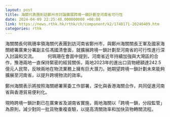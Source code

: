 ```yaml
---
layout: post
title: 海關代表團到訪鄭州市討論擴展跨境一鎖計劃至河南省可行性
date: 2024-04-09 22:25:48.000000000 +08:00
link: https://news.rthk.hk/rthk/ch/component/k2/1748171-20240409.htm
categories: rthk
---
```


海關關長何珮珊率領海關代表團到訪河南省鄭州市，與鄭州海關關長王軍及國家海關總署廣東分署副主任馮國清會面，就擴展跨境一鎖計劃至河南省的可行性進行深入討論和交流。
　　 
何珮珊在會面中提到，河南省近年持續加強與大灣區的合作，豫港兩地一直保持緊密的經貿關係，兩地2023年的進出口貨物總額達242.5億元人民幣，反映兩地在物流業務上擁有巨大潛力。她期望跨境一鎖計劃未來能夠擴展至河南省，以提升跨境物流的效率。

鄭州海關表示將按照海關總署黨委工作部署，深化與香港海關合作，共同促進河南省與香港貿易便利化。

現時跨境一鎖計劃已在廣東省及湖南省實施，兩地海關以「跨境一鎖，分段監管」為原則，減少對同一批貨物重複查驗，以提高清關效率和加快貨物轉關流程。
